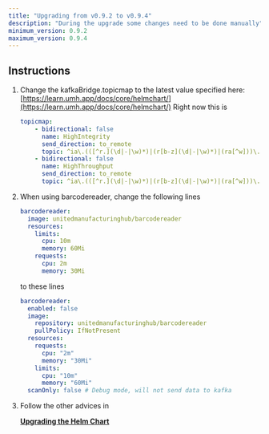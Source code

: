```yaml
---
title: "Upgrading from v0.9.2 to v0.9.4"
description: "During the upgrade some changes need to be done manually"
minimum_version: 0.9.2
maximum_version: 0.9.4
---
```


## Instructions

1. Change the kafkaBridge.topicmap to the latest value specified here: [https://learn.umh.app/docs/core/helmchart/](https://learn.umh.app/docs/core/helmchart/)
Right now this is 
    
    ```yaml
    topicmap:
        - bidirectional: false
          name: HighIntegrity
          send_direction: to_remote
          topic: ^ia\.(([^r.](\d|-|\w)*)|(r[b-z](\d|-|\w)*)|(ra[^w]))\.(\d|-|\w|_)+\.(\d|-|\w|_)+\.((addMaintenanceActivity)|(addOrder)|(addParentToChild)|(addProduct)|(addShift)|(count)|(deleteShiftByAssetIdAndBeginTimestamp)|(deleteShiftById)|(endOrder)|(modifyProducedPieces)|(modifyState)|(productTag)|(productTagString)|(recommendation)|(scrapCount)|(startOrder)|(state)|(uniqueProduct)|(scrapUniqueProduct))$
        - bidirectional: false
          name: HighThroughput
          send_direction: to_remote
          topic: ^ia\.(([^r.](\d|-|\w)*)|(r[b-z](\d|-|\w)*)|(ra[^w]))\.(\d|-|\w|_)+\.(\d|-|\w|_)+\.(process[V|v]alue).*$
    ```
    
2. When using barcodereader, change the following lines
    
    ```yaml
    barcodereader:
      image: unitedmanufacturinghub/barcodereader
      resources:
        limits:
          cpu: 10m
          memory: 60Mi
        requests:
          cpu: 2m
          memory: 30Mi
    ```
    
    to these lines
    
    ```yaml
    barcodereader:
      enabled: false
      image:
        repository: unitedmanufacturinghub/barcodereader
        pullPolicy: IfNotPresent
      resources:
        requests:
          cpu: "2m"
          memory: "30Mi"
        limits:
          cpu: "10m"
          memory: "60Mi"
      scanOnly: false # Debug mode, will not send data to kafka
    ```
    
3. Follow the other advices in 
    
    [**Upgrading the Helm Chart**](./upgrading-helm-chart)
